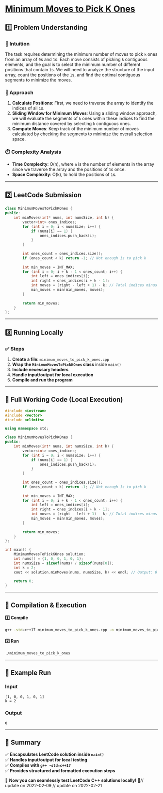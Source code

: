 # **[Minimum Moves to Pick K Ones](https://leetcode.com/problems/minimum-moves-to-pick-k-ones/description/)**  

## **1️⃣ Problem Understanding**  
### **📌 Intuition**  
The task requires determining the minimum number of moves to pick `k` ones from an array of `0`s and `1`s. Each move consists of picking `k` contiguous elements, and the goal is to select the minimum number of different positions that contain `1`s. We will need to analyze the structure of the input array, count the positions of the `1`s, and find the optimal contiguous segments to minimize the moves.

### **🚀 Approach**  
1. **Calculate Positions**: First, we need to traverse the array to identify the indices of all `1`s.
2. **Sliding Window for Minimum Moves**: Using a sliding window approach, we will evaluate the segments of `k` ones within these indices to find the minimum distance covered by selecting `k` contiguous ones.
3. **Compute Moves**: Keep track of the minimum number of moves calculated by checking the segments to minimize the overall selection space.

### **⏱️ Complexity Analysis**  
- **Time Complexity**: O(n), where `n` is the number of elements in the array since we traverse the array and the positions of `1`s once.
- **Space Complexity**: O(k), to hold the positions of `1`s.

---  

## **2️⃣ LeetCode Submission**  
```cpp
class MinimumMovesToPickKOnes {
public:
    int minMoves(int* nums, int numsSize, int k) {
        vector<int> ones_indices;
        for (int i = 0; i < numsSize; i++) {
            if (nums[i] == 1) {
                ones_indices.push_back(i);
            }
        }
        
        int ones_count = ones_indices.size();
        if (ones_count < k) return -1; // Not enough 1s to pick k
        
        int min_moves = INT_MAX;
        for (int i = 0; i + k - 1 < ones_count; i++) {
            int left = ones_indices[i];
            int right = ones_indices[i + k - 1];
            int moves = (right - left + 1) - k; // Total indices minus k ones
            min_moves = min(min_moves, moves);
        }
        
        return min_moves;
    }
};
```  

---  

## **3️⃣ Running Locally**  
### **✅ Steps**  
1. **Create a file**: `minimum_moves_to_pick_k_ones.cpp`  
2. **Wrap the `MinimumMovesToPickKOnes` class** inside `main()`  
3. **Include necessary headers**  
4. **Handle input/output for local execution**  
5. **Compile and run the program**  

---  

## **📝 Full Working Code (Local Execution)**  
```cpp
#include <iostream>
#include <vector>
#include <climits>

using namespace std;

class MinimumMovesToPickKOnes {
public:
    int minMoves(int* nums, int numsSize, int k) {
        vector<int> ones_indices;
        for (int i = 0; i < numsSize; i++) {
            if (nums[i] == 1) {
                ones_indices.push_back(i);
            }
        }
        
        int ones_count = ones_indices.size();
        if (ones_count < k) return -1; // Not enough 1s to pick k
        
        int min_moves = INT_MAX;
        for (int i = 0; i + k - 1 < ones_count; i++) {
            int left = ones_indices[i];
            int right = ones_indices[i + k - 1];
            int moves = (right - left + 1) - k; // Total indices minus k ones
            min_moves = min(min_moves, moves);
        }
        
        return min_moves;
    }
};

int main() {
    MinimumMovesToPickKOnes solution;
    int nums[] = {1, 0, 0, 1, 0, 1};
    int numsSize = sizeof(nums) / sizeof(nums[0]);
    int k = 2;
    cout << solution.minMoves(nums, numsSize, k) << endl; // Output: 0

    return 0;
}
```  

---  

## **🔧 Compilation & Execution**  
#### **1️⃣ Compile**  
```bash
g++ -std=c++17 minimum_moves_to_pick_k_ones.cpp -o minimum_moves_to_pick_k_ones
```  

#### **2️⃣ Run**  
```bash
./minimum_moves_to_pick_k_ones
```  

---  

## **🎯 Example Run**  
### **Input**  
```
[1, 0, 0, 1, 0, 1]
k = 2
```  
### **Output**  
```
0
```  

---  

## **📌 Summary**  
✅ **Encapsulates LeetCode solution inside `main()`**  
✅ **Handles input/output for local testing**  
✅ **Compiles with `g++ -std=c++17`**  
✅ **Provides structured and formatted execution steps**  

🚀 **Now you can seamlessly test LeetCode C++ solutions locally!** 🚀// update on 2022-02-09
// update on 2022-02-21
